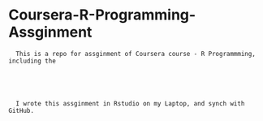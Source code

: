 Coursera-R-Programming-Assginment
=================================
      This is a repo for assginment of Coursera course - R Programmming, including the 
      
      
      
      

      I wrote this assginment in Rstudio on my Laptop, and synch with GitHub.
